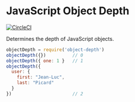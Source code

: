 # JavaScript Object Depth

[![CircleCI](https://circleci.com/gh/Originate/object-depth-js.svg?style=shield)](https://circleci.com/gh/Originate/object-depth-js)

Determines the depth of JavaScript objects.

```js
objectDepth = require('object-depth')
objectDepth({})          // 0
objectDepth({ one: 1 }   // 1
objectDepth({
  user: {
    first: "Jean-Luc",
    last: "Picard"
  }
})                       // 2
```

